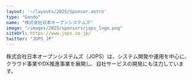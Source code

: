 ```yaml
---
layout: '~/layouts/2025/Sponsor.astro'
type: "Gando"
name: "株式会社日本オープンシステムズ"
image: "/images/2025/sponsors/jops_logo.png"
siteUrl: https://www.jops.co.jp/
twitter: "JOPS_JP"
---
```


株式会社日本オープンシステムズ（JOPS）は、システム開発や運用を中心に、クラウド事業やDX推進事業を展開し、自社サービスの開発にも注力しています。